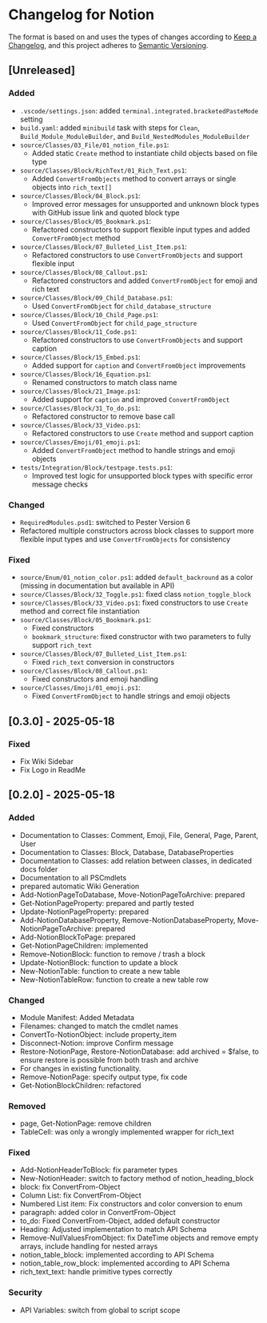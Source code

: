 # Changelog for Notion

The format is based on and uses the types of changes according to [Keep a Changelog](https://keepachangelog.com/en/1.0.0/),
and this project adheres to [Semantic Versioning](https://semver.org/spec/v2.0.0.html).

## [Unreleased]


### Added

- `.vscode/settings.json`: added `terminal.integrated.bracketedPasteMode` setting
- `build.yaml`: added `minibuild` task with steps for `Clean`, `Build_Module_ModuleBuilder`, and `Build_NestedModules_ModuleBuilder`
- `source/Classes/03_File/01_notion_file.ps1`:  
  - Added static `Create` method to instantiate child objects based on file type
- `source/Classes/Block/RichText/01_Rich_Text.ps1`:  
  - Added `ConvertFromObjects` method to convert arrays or single objects into `rich_text[]`
- `source/Classes/Block/04_Block.ps1`:  
  - Improved error messages for unsupported and unknown block types with GitHub issue link and quoted block type
- `source/Classes/Block/05_Bookmark.ps1`:  
  - Refactored constructors to support flexible input types and added `ConvertFromObject` method
- `source/Classes/Block/07_Bulleted_List_Item.ps1`:  
  - Refactored constructors to use `ConvertFromObjects` and support flexible input
- `source/Classes/Block/08_Callout.ps1`:  
  - Refactored constructors and added `ConvertFromObject` for emoji and rich text
- `source/Classes/Block/09_Child_Database.ps1`:  
  - Used `ConvertFromObject` for `child_database_structure`
- `source/Classes/Block/10_Child_Page.ps1`:  
  - Used `ConvertFromObject` for `child_page_structure`
- `source/Classes/Block/11_Code.ps1`:  
  - Refactored constructors to use `ConvertFromObjects` and support caption
- `source/Classes/Block/15_Embed.ps1`:  
  - Added support for `caption` and `ConvertFromObject` improvements
- `source/Classes/Block/16_Equation.ps1`:  
  - Renamed constructors to match class name
- `source/Classes/Block/21_Image.ps1`:  
  - Added support for `caption` and improved `ConvertFromObject`
- `source/Classes/Block/31_To_do.ps1`:  
  - Refactored constructor to remove base call
- `source/Classes/Block/33_Video.ps1`:  
  - Refactored constructors to use `Create` method and support caption
- `source/Classes/Emoji/01_emoji.ps1`:  
  - Added `ConvertFromObject` method to handle strings and emoji objects
- `tests/Integration/Block/testpage.tests.ps1`:  
  - Improved test logic for unsupported block types with specific error message checks

### Changed

- `RequiredModules.psd1`: switched to Pester Version 6
- Refactored multiple constructors across block classes to support more flexible input types and use `ConvertFromObjects` for consistency

### Fixed

- `source/Enum/01_notion_color.ps1`: added `default_backround` as a color (missing in documentation but available in API)
- `source/Classes/Block/32_Toggle.ps1`: fixed class `notion_toggle_block`
- `source/Classes/Block/33_Video.ps1`: fixed constructors to use `Create` method and correct file instantiation
- `source/Classes/Block/05_Bookmark.ps1`:  
  - Fixed constructors  
  - `bookmark_structure`: fixed constructor with two parameters to fully support `rich_text`
- `source/Classes/Block/07_Bulleted_List_Item.ps1`:  
  - Fixed `rich_text` conversion in constructors
- `source/Classes/Block/08_Callout.ps1`:  
  - Fixed constructors and emoji handling
- `source/Classes/Emoji/01_emoji.ps1`:  
  - Fixed `ConvertFromObject` to handle strings and emoji objects


## [0.3.0] - 2025-05-18

### Fixed

- Fix Wiki Sidebar
- Fix Logo in ReadMe

## [0.2.0] - 2025-05-18

### Added

- Documentation to Classes: Comment, Emoji, File, General, Page, Parent, User
- Documentation to Classes: Block, Database, DatabaseProperties
- Documentation to Classes: add relation between classes, in dedicated docs folder
- Documentation to all PSCmdlets
- prepared automatic Wiki Generation
- Add-NotionPageToDatabase, Move-NotionPageToArchive: prepared
- Get-NotionPageProperty: prepared and partly tested
- Update-NotionPageProperty: prepared
- Add-NotionDatabaseProperty, Remove-NotionDatabaseProperty, Move-NotionPageToArchive: prepared
- Add-NotionBlockToPage: prepared
- Get-NotionPageChildren: implemented
- Remove-NotionBlock: function to remove / trash a block
- Update-NotionBlock: function to update a block
- New-NotionTable: function to create a new table
- New-NotionTableRow: function to create a new table row

### Changed

- Module Manifest: Added Metadata
- Filenames: changed to match the cmdlet names
- ConvertTo-NotionObject: include property_item
- Disconnect-Notion: improve Confirm message
- Restore-NotionPage, Restore-NotionDatabase: add archived = $false, to ensure restore is possible from both trash and archive
- For changes in existing functionality.
- Remove-NotionPage: specify output type, fix code
- Get-NotionBlockChildren: refactored

### Removed

- page, Get-NotionPage: remove children
- TableCell: was only a wrongly implemented wrapper for rich_text

### Fixed

- Add-NotionHeaderToBlock: fix parameter types
- New-NotionHeader: switch to factory method of notion_heading_block
- block: fix ConvertFrom-Object
- Column List: fix ConvertFrom-Object
- Numbered List item: Fix constructors and color conversion to enum
- paragraph: added color in ConvertFrom-Object
- to_do: Fixed ConvertFrom-Object, added default constructor
- Heading: Adjusted implementation to match API Schema
- Remove-NullValuesFromObject: fix DateTime objects and remove empty arrays, include handling for nested arrays
- notion_table_block: implemented according to API Schema
- notion_table_row_block: implemented according to API Schema
- rich_text_text: handle primitive types correctly

### Security

- API Variables: switch from global to script scope
